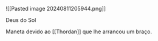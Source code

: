![[Pasted image 20240811205944.png]]

Deus do Sol

Maneta devido ao [[Thordan]] que lhe arrancou um braço.